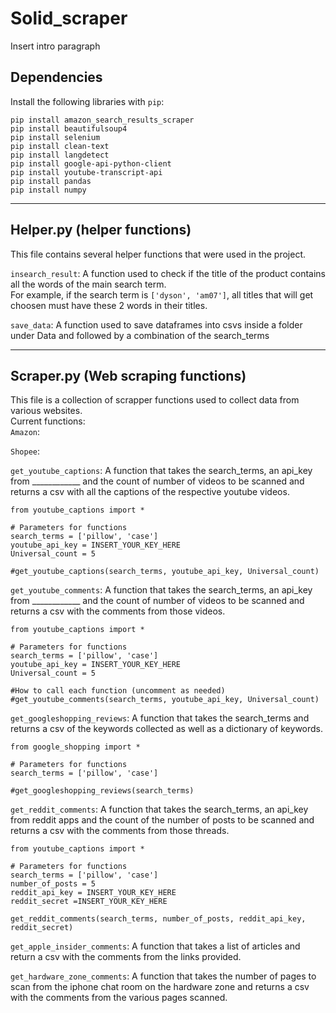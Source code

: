 # Solid_scraper

Insert intro paragraph

## Dependencies

Install the following libraries with `pip`:
```
pip install amazon_search_results_scraper
pip install beautifulsoup4
pip install selenium
pip install clean-text
pip install langdetect
pip install google-api-python-client
pip install youtube-transcript-api
pip install pandas
pip install numpy
```
-----

## Helper.py (helper functions)

This file contains several helper functions that were used in the project.


`insearch_result`: A function used to check if the title of the product contains all the words of the main search term. <br>
For example, if the search term is `['dyson', 'am07']`, all titles that will get choosen must have these 2 words in their titles.

`save_data`: A function used to save dataframes into csvs inside a folder under Data and followed by a combination of the search_terms

-----
## Scraper.py (Web scraping functions)
This file is a collection of scrapper functions used to collect data from various websites. <br>
Current functions: <br>
`Amazon`: 

`Shopee`: 

`get_youtube_captions`: A function that takes the search_terms, an api_key from ____________ and the count of number of videos to be scanned and returns a csv with all the captions of the respective youtube videos.
```
from youtube_captions import *

# Parameters for functions
search_terms = ['pillow', 'case']
youtube_api_key = INSERT_YOUR_KEY_HERE
Universal_count = 5

#get_youtube_captions(search_terms, youtube_api_key, Universal_count)
```
`get_youtube_comments`:  A function that takes the search_terms, an api_key from ____________ and the count of number of videos to be scanned and returns a csv with the comments from those videos. 
```
from youtube_captions import *

# Parameters for functions
search_terms = ['pillow', 'case']
youtube_api_key = INSERT_YOUR_KEY_HERE
Universal_count = 5

#How to call each function (uncomment as needed)
#get_youtube_comments(search_terms, youtube_api_key, Universal_count)
```

`get_googleshopping_reviews`: A function that takes the search_terms and returns a csv of the keywords collected as well as a dictionary of keywords.
```
from google_shopping import *

# Parameters for functions
search_terms = ['pillow', 'case']

#get_googleshopping_reviews(search_terms)
```

`get_reddit_comments`: A function that takes the search_terms, an api_key from reddit apps and the count of the number of posts to be scanned and returns a csv with the comments from those threads.
```
from youtube_captions import *

# Parameters for functions
search_terms = ['pillow', 'case']
number_of_posts = 5
reddit_api_key = INSERT_YOUR_KEY_HERE
reddit_secret =INSERT_YOUR_KEY_HERE

get_reddit_comments(search_terms, number_of_posts, reddit_api_key, reddit_secret)
```

`get_apple_insider_comments`: A function that takes a list of articles and return a csv with the comments from the links provided.

`get_hardware_zone_comments`: A function that takes the number of pages to scan from the iphone chat room on the hardware zone and returns a csv with the comments from the various pages scanned.
